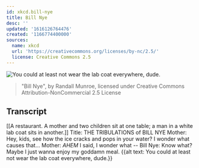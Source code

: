 ```yaml
---
id: xkcd.bill-nye
title: Bill Nye
desc: ''
updated: '1616126764476'
created: '1166774400000'
sources:
  name: xkcd
  url: 'https://creativecommons.org/licenses/by-nc/2.5/'
  license: Creative Commons 2.5
---
```

![You could at least not wear the lab coat everywhere, dude.](https://imgs.xkcd.com/comics/bill_nye.png)
> "Bill Nye", by Randall Munroe, licensed under Creative Commons Attribution-NonCommercial 2.5 License

## Transcript
[[A restaurant. A mother and two children sit at one table; a man in a white lab coat sits in another.]]
Title: THE TRIBULATIONS of BILL NYE
Mother: Hey, kids, see how the ice cracks and pops in your water? I wonder what causes that...
Mother: *AHEM* I said, I wonder what --
Bill Nye: Know what? Maybe I just wanna enjoy my goddamn meal.
{{alt text: You could at least not wear the lab coat everywhere, dude.}}
